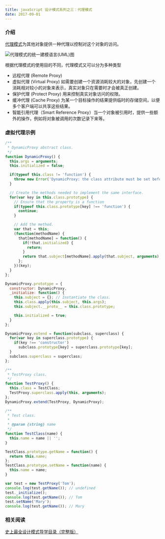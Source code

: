```yaml
---
title: javaScript 设计模式系列之三：代理模式
date: 2017-09-01
---
```


### 介绍

[代理模式](https://zh.wikipedia.org/wiki/%E4%BB%A3%E7%90%86%E6%A8%A1%E5%BC%8F)为其他对象提供一种代理以控制对这个对象的访问。

![](/blog/myimages/2017-09-01_01.png "代理模式的统一建模语言(UML)图")

根据代理模式的使用目的不同，代理模式又可以分为多种类型
- 远程代理 (Remote Proxy)
- 虚拟代理 (Virtual Proxy) 如需要创建一个资源消耗较大的对象，先创建一个消耗相对较小的对象来表示，真实对象只在需要时才会被真正创建。
- 保护代理 (Protect Proxy) 用来控制真实对象访问的权限。
- 缓冲代理 (Cache Proxy) 为某一个目标操作的结果提供临时的存储空间，以便多个客户端可以共享这些结果。
- 智能引用代理（Smart Reference Proxy）当一个对象被引用时，提供一些额外的操作，例如将对象被调用的次数记录下来等。

### 虚拟代理示例

```js
/**
 * DynamicProxy abstract class.
 */
function DynamicProxy() {
  this.args = arguments;
  this.initialized = false;

  if(typeof this.class != 'function') {
    throw new Error('DynamicProxy: the class attribute must be set before calling the super-class constructor.');
  }

  // Create the methods needed to implement the same interface.
  for(var key in this.class.prototype) {
    // Ensure that the property is a function
    if(typeof this.class.prototype[key] !== 'function') {
      continue;
    }

    // Add the method.
    var that = this;
    (function(methodName) {
      that[methodName] = function() {
        if(!that.initialized) {
          return;
        }
        return that.subject[methodName].apply(that.subject, arguments);
      };
    })(key);
  }
};

DynamicProxy.prototype = {
  constructor: DynamicProxy,
  _initialize: function() {
    this.subject = {}; // Instantiate the class.
    this.class.apply(this.subject, this.args);
    this.subject.__proto__ = this.class.prototype;

    this.initialized = true;
  }
};

DynamicProxy.extend = function(subclass, superclass) {
  for(var key in superclass.prototype) {
    if(key !== 'constructor')
      subclass.prototype[key] = superclass.prototype[key];
  }
  subclass.superclass = superclass;
};
```

```js
/**
 * TestProxy class.
 */
function TestProxy() {
  this.class = TestClass;
  TestProxy.superclass.apply(this, arguments);
};
DynamicProxy.extend(TestProxy, DynamicProxy);

/**
 * Test class.
 * 
 * @param {string} name 
 */
function TestClass(name) {
  this.name = name || '';
}

TestClass.prototype.getName = function() {
  return this.name;
};
TestClass.prototype.setName = function(name) {
  this.name = name;
}
```

```js
var test = new TestProxy('Tom');
console.log(test.getName()); // undefined
test._initialize();
console.log(test.getName()); // Tom
test.setName('Mary');
console.log(test.getName()); // Mary
```

### 相关阅读
[史上最全设计模式导学目录（完整版）](http://blog.csdn.net/lovelion/article/details/17517213)